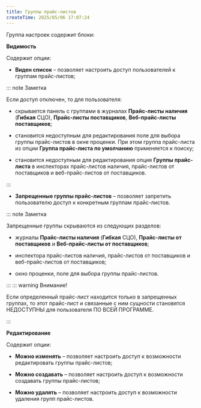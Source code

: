 ```yaml
---
title: Группы прайс-листов
createTime: 2025/05/06 17:07:24
---
```

Группа настроек содержит блоки:

[](../../../../../assets/specification/image271.png)

[](../../../../../assets/specification/image006.png) **Видимость**

Содержит опции:

- **Виден список** – позволяет настроить доступ пользователей к группам прайс-листов;

::: note Заметка

Если доступ отключен, то для пользователя:

- скрывается панель с группами в журналах **Прайс-листы наличия** (**Гибкая** СЦО), **Прайс-листы поставщиков**, **Веб-прайс-листы поставщиков**;

- становится недоступным для редактирования поле для выбора группы прайс-листов в окне проценки. При этом группа прайс-листа из опции **Группа прайс-листа по умолчанию** применяется к поиску;

- становится недоступным для редактирования опция **Группы прайс-листа** в инспекторах прайс-листов наличия, прайс-листов от поставщиков и веб-прайс-листов от поставщиков.

:::

- **Запрещенные группы прайс-листов** – позволяет запретить пользователю доступ к конкретным группам прайс-листов.

::: note Заметка

Запрещенные группы скрываются из следующих разделов:

- журналы **Прайс-листы наличия** (**Гибкая** СЦО), **Прайс-листы от поставщиков** и **Веб-прайс-листы от поставщиков**;

- инспектора прайс-листов наличия, прайс-листов от поставщиков и веб-прайс-листов от поставщиков;

- окно проценки, поле для выбора группы прайс-листов.

:::
::: warning Внимание!

Если определенный прайс-лист находится только в запрещенных группах, то этот прайс-лист и связанные с ним сущности становятся НЕДОСТУПНЫ для пользователя ПО ВСЕЙ ПРОГРАММЕ.

:::

[](../../../../../assets/specification/image008.png) **Редактирование**

Содержит опции:

- **Можно изменять** – позволяет настроить доступ к возможности редактировать группы прайс-листов;

- **Можно создавать** – позволяет настроить доступ к возможности создавать группы прайс-листов;

- **Можно удалять** – позволяет настроить доступ к возможности удаления групп прайс-листов.
